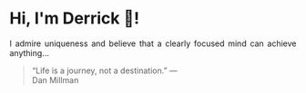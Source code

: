 # Hi, I'm Derrick 👋!
<p align="justify">I admire uniqueness and believe that a clearly focused mind can achieve anything...</p> 
<!-- #quote-start -->
<blockquote>&ldquo;Life is a journey, not a destination.&rdquo; &mdash; <footer>Dan Millman</footer></blockquote>
<!-- #quote-end -->
